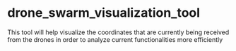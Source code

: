 # drone_swarm_visualization_tool
This tool will help visualize the coordinates that are currently being received from the drones in order to analyze current functionalities more efficiently 
